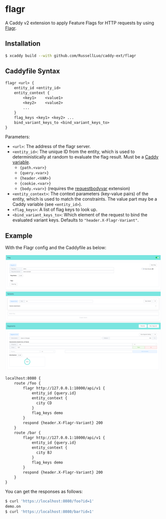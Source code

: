 # flagr

A Caddy v2 extension to apply Feature Flags for HTTP requests by using [Flagr][1].


## Installation

```bash
$ xcaddy build --with github.com/RussellLuo/caddy-ext/flagr
```

## Caddyfile Syntax

```
flagr <url> {
    entity_id <entity_id>
    entity_context {
        <key1>    <value1>
        <key2>    <value2>
        ...
    }
    flag_keys <key1> <key2> ...
    bind_variant_keys_to <bind_variant_keys_to>
}
```

Parameters:

- `<url>`: The address of the flagr server.
- `<entity_id>`: The unique ID from the entity, which is used to deterministically at random to evaluate the flag result. Must be a [Caddy variable][2].
    + `{path.<var>}`
    + `{query.<var>}`
    + `{header.<VAR>}`
    + `{cookie.<var>}`
    + `{body.<var>}` (requires the [requestbodyvar](https://github.com/RussellLuo/caddy-ext/tree/master/requestbodyvar) extension)
- `<entity_context>`: The context parameters (key-value pairs) of the entity, which is used to match the constraints. The value part may be a Caddy variable (see `<entity_id>`).
- `<flag_keys>`: A list of flag keys to look up.
- `<bind_variant_keys_to>`: Which element of the request to bind the evaluated variant keys. Defaults to `"header.X-Flagr-Variant"`.


## Example

With the Flagr config and the Caddyfile as below:

![flagr-config](flagr-config.png)

```
localhost:8080 {
    route /foo {
        flagr http://127.0.0.1:18000/api/v1 {
            entity_id {query.id}
            entity_context {
              city CD
            }
            flag_keys demo
        }
        respond {header.X-Flagr-Variant} 200
    }
    route /bar {
        flagr http://127.0.0.1:18000/api/v1 {
            entity_id {query.id}
            entity_context {
              city BJ
            }
            flag_keys demo
        }
        respond {header.X-Flagr-Variant} 200
    }
}
```

You can get the responses as follows:

```bash
$ curl 'https://localhost:8080/foo?id=1'
demo.on
$ curl 'https://localhost:8080/bar?id=1'
```


[1]: https://github.com/checkr/flagr
[2]: https://caddyserver.com/docs/caddyfile/concepts#placeholders

